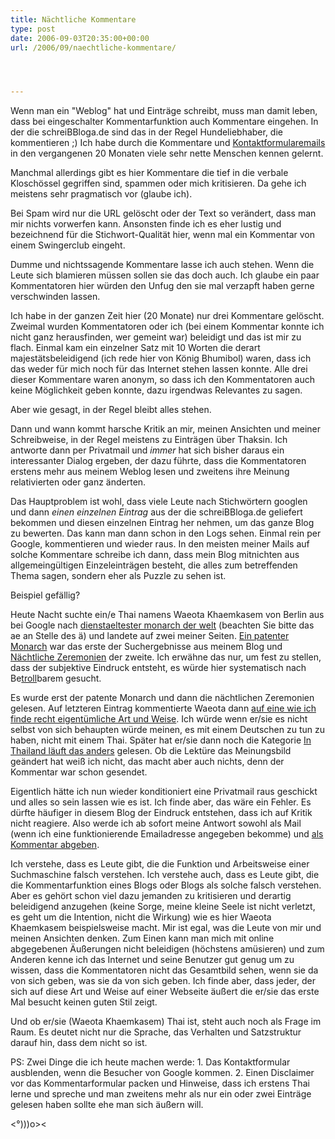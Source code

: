```yaml
---
title: Nächtliche Kommentare
type: post
date: 2006-09-03T20:35:00+00:00
url: /2006/09/naechtliche-kommentare/




---
```

Wenn man ein "Weblog" hat und Einträge schreibt, muss man damit leben, dass bei eingeschalter Kommentarfunktion auch Kommentare eingehen. In der die schreiBBloga.de sind das in der Regel Hundeliebhaber, die kommentieren ;) Ich habe durch die Kommentare und [Kontaktformularemails][1] in den vergangenen 20 Monaten viele sehr nette Menschen kennen gelernt.

Manchmal allerdings gibt es hier Kommentare die tief in die verbale Kloschössel gegriffen sind, spammen oder mich kritisieren. Da gehe ich meistens sehr pragmatisch vor (glaube ich).

Bei Spam wird nur die <span class="caps">URL</span> gelöscht oder der Text so verändert, dass man mir nichts vorwerfen kann. Ansonsten finde ich es eher lustig und bezeichnend für die Stichwort-Qualität hier, wenn mal ein Kommentar von einem Swingerclub eingeht.

Dumme und nichtssagende Kommentare lasse ich auch stehen. Wenn die Leute sich blamieren müssen sollen sie das doch auch. Ich glaube ein paar Kommentatoren hier würden den Unfug den sie mal verzapft haben gerne verschwinden lassen.

Ich habe in der ganzen Zeit hier (20 Monate) nur drei Kommentare gelöscht. Zweimal wurden Kommentatoren oder ich (bei einem Kommentar konnte ich nicht ganz herausfinden, wer gemeint war) beleidigt und das ist mir zu flach. Einmal kam ein einzelner Satz mit 10 Worten die derart majestätsbeleidigend (ich rede hier von König Bhumibol) waren, dass ich das weder für mich noch für das Internet stehen lassen konnte. Alle drei dieser Kommentare waren anonym, so dass ich den Kommentatoren auch keine Möglichkeit geben konnte, dazu irgendwas Relevantes zu sagen.

Aber wie gesagt, in der Regel bleibt alles stehen.

Dann und wann kommt harsche Kritik an mir, meinen Ansichten und meiner Schreibweise, in der Regel meistens zu Einträgen über Thaksin. Ich antworte dann per Privatmail und _immer_ hat sich bisher daraus ein interessanter Dialog ergeben, der dazu führte, dass die Kommentatoren erstens mehr aus meinem Weblog lesen und zweitens ihre Meinung relativierten oder ganz änderten.

Das Hauptproblem ist wohl, dass viele Leute nach Stichwörtern googlen und dann _einen einzelnen Eintrag_ aus der die schreiBBloga.de geliefert bekommen und diesen einzelnen Eintrag her nehmen, um das ganze Blog zu bewerten. Das kann man dann schon in den Logs sehen. Einmal rein per Google, kommentieren und wieder raus. In den meisten meiner Mails auf solche Kommentare schreibe ich dann, dass mein Blog mitnichten aus allgemeingültigen Einzeleinträgen besteht, die alles zum betreffenden Thema sagen, sondern eher als Puzzle zu sehen ist.

Beispiel gefällig?

Heute Nacht suchte ein/e Thai namens Waeota Khaemkasem von Berlin aus bei Google nach [dienstaeltester monarch der welt][2] (beachten Sie bitte das ae an Stelle des ä) und landete auf zwei meiner Seiten. [Ein patenter Monarch][3] war das erste der Suchergebnisse aus meinem Blog und [Nächtliche Zeremonien][4] der zweite. Ich erwähne das nur, um fest zu stellen, dass der subjektive Eindruck entsteht, es würde hier systematisch nach Be[troll][5]barem gesucht.

Es wurde erst der patente Monarch und dann die nächtlichen Zeremonien gelesen. Auf letzteren Eintrag kommentierte Waeota dann [auf eine wie ich finde recht eigentümliche Art und Weise][6]. Ich würde wenn er/sie es nicht selbst von sich behaupten würde meinen, es mit einem Deutschen zu tun zu haben, nicht mit einem Thai. Später hat er/sie dann noch die Kategorie [In Thailand läuft das anders][7] gelesen. Ob die Lektüre das Meinungsbild geändert hat weiß ich nicht, das macht aber auch nichts, denn der Kommentar war schon gesendet.

Eigentlich hätte ich nun wieder konditioniert eine Privatmail raus geschickt und alles so sein lassen wie es ist. Ich finde aber, das wäre ein Fehler. Es dürfte häufiger in diesem Blog der Eindruck entstehen, dass ich auf Kritik nicht reagiere. Also werde ich ab sofort meine Antwort sowohl als Mail (wenn ich eine funktionierende Emailadresse angegeben bekomme) und [als Kommentar abgeben][8].

Ich verstehe, dass es Leute gibt, die die Funktion und Arbeitsweise einer Suchmaschine falsch verstehen. Ich verstehe auch, dass es Leute gibt, die die Kommentarfunktion eines Blogs oder Blogs als solche falsch verstehen. Aber es gehört schon viel dazu jemanden zu kritisieren und derartig beleidigend anzugehen (keine Sorge, meine kleine Seele ist nicht verletzt, es geht um die Intention, nicht die Wirkung) wie es hier Waeota Khaemkasem beispielsweise macht. Mir ist egal, was die Leute von mir und meinen Ansichten denken. Zum Einen kann man mich mit online abgegebenen Äußerungen nicht beleidigen (höchstens amüsieren) und zum Anderen kenne ich das Internet und seine Benutzer gut genug um zu wissen, dass die Kommentatoren nicht das Gesamtbild sehen, wenn sie da von sich geben, was sie da von sich geben. Ich finde aber, dass jeder, der sich auf diese Art und Weise auf einer Webseite äußert die er/sie das erste Mal besucht keinen guten Stil zeigt.

Und ob er/sie (Waeota Khaemkasem) Thai ist, steht auch noch als Frage im Raum. Es deutet nicht nur die Sprache, das Verhalten und Satzstruktur darauf hin, dass dem nicht so ist.

PS: Zwei Dinge die ich heute machen werde: 1. Das Kontaktformular ausblenden, wenn die Besucher von Google kommen. 2. Einen Disclaimer vor das Kommentarformular packen und Hinweise, dass ich erstens Thai lerne und spreche und man zweitens mehr als nur ein oder zwei Einträge gelesen haben sollte ehe man sich äußern will.

<&deg;)))o><

 [1]: /kontakt/
 [2]: http://www.google.de/search?hl=en&q=dienstaeltester+monarch+der+welt
 [3]: http://die.schreibbloga.de/weblog/751/EinpatenterMonarch
 [4]: http://die.schreibbloga.de/weblog/752/naechtliche-zeremonien
 [5]: http://de.wikipedia.org/wiki/Troll_%28Netzkultur%29
 [6]: http://die.schreibbloga.de/weblog/752/naechtliche-zeremonien#c000769
 [7]: http://die.schreibbloga.de/kategorie/in-thailand-laeuft-das-anders/
 [8]: http://die.schreibbloga.de/weblog/752/naechtliche-zeremonien#c000770
